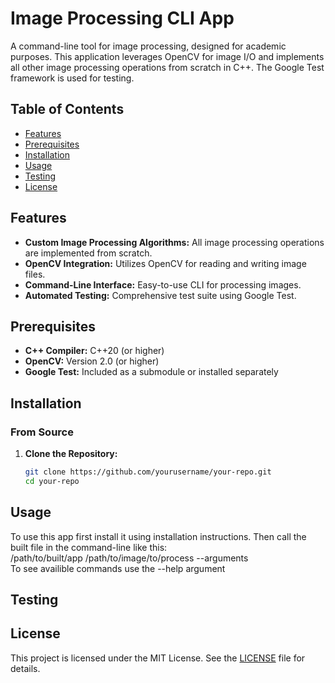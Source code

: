 # Image Processing CLI App

A command-line tool for image processing, designed for academic purposes. This application leverages OpenCV for image I/O and implements all other image processing operations from scratch in C++. The Google Test framework is used for testing.

## Table of Contents
- [Features](#features)
- [Prerequisites](#prerequisites)
- [Installation](#installation)
- [Usage](#usage)
- [Testing](#testing)
- [License](#license)

## Features

- **Custom Image Processing Algorithms:** All image processing operations are implemented from scratch.
- **OpenCV Integration:** Utilizes OpenCV for reading and writing image files.
- **Command-Line Interface:** Easy-to-use CLI for processing images.
- **Automated Testing:** Comprehensive test suite using Google Test.

## Prerequisites

- **C++ Compiler:** C++20 (or higher)
- **OpenCV:** Version 2.0 (or higher)
- **Google Test:** Included as a submodule or installed separately

## Installation

### From Source 

1. **Clone the Repository:**
   ```bash
   git clone https://github.com/yourusername/your-repo.git
   cd your-repo

   
## Usage

To use this app first install it using installation instructions. Then call the built file in the command-line like this:\
/path/to/built/app /path/to/image/to/process --arguments \
To see availible commands use the --help argument

## Testing


## License

This project is licensed under the MIT License. See the [LICENSE](LICENSE) file for details.
